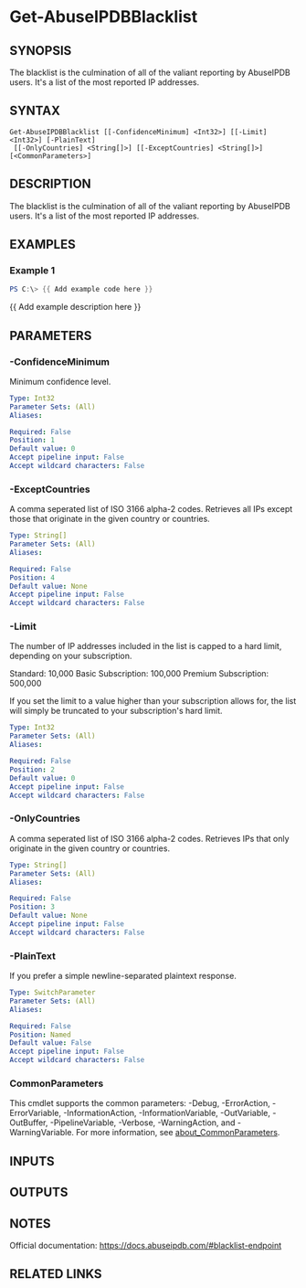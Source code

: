 ﻿---
external help file: PSAbuseIPDB-help.xml
Module Name: PSAbuseIPDB
online version:
schema: 2.0.0
---

# Get-AbuseIPDBBlacklist

## SYNOPSIS
The blacklist is the culmination of all of the valiant reporting by AbuseIPDB users.
It's a list of the most reported IP addresses.

## SYNTAX

```
Get-AbuseIPDBBlacklist [[-ConfidenceMinimum] <Int32>] [[-Limit] <Int32>] [-PlainText]
 [[-OnlyCountries] <String[]>] [[-ExceptCountries] <String[]>] [<CommonParameters>]
```

## DESCRIPTION
The blacklist is the culmination of all of the valiant reporting by AbuseIPDB users.
It's a list of the most reported IP addresses.

## EXAMPLES

### Example 1
```powershell
PS C:\> {{ Add example code here }}
```

{{ Add example description here }}

## PARAMETERS

### -ConfidenceMinimum
Minimum confidence level.

```yaml
Type: Int32
Parameter Sets: (All)
Aliases:

Required: False
Position: 1
Default value: 0
Accept pipeline input: False
Accept wildcard characters: False
```

### -ExceptCountries
A comma seperated list of ISO 3166 alpha-2 codes.
Retrieves all IPs except those that originate in the given country or countries.

```yaml
Type: String[]
Parameter Sets: (All)
Aliases:

Required: False
Position: 4
Default value: None
Accept pipeline input: False
Accept wildcard characters: False
```

### -Limit
The number of IP addresses included in the list is capped to a hard limit, depending on your subscription.

Standard: 10,000
Basic Subscription: 100,000
Premium Subscription: 500,000

If you set the limit to a value higher than your subscription allows for, the list will simply be truncated to your subscription's hard limit.

```yaml
Type: Int32
Parameter Sets: (All)
Aliases:

Required: False
Position: 2
Default value: 0
Accept pipeline input: False
Accept wildcard characters: False
```

### -OnlyCountries
A comma seperated list of ISO 3166 alpha-2 codes.
Retrieves IPs that only originate in the given country or countries.

```yaml
Type: String[]
Parameter Sets: (All)
Aliases:

Required: False
Position: 3
Default value: None
Accept pipeline input: False
Accept wildcard characters: False
```

### -PlainText
If you prefer a simple newline-separated plaintext response.

```yaml
Type: SwitchParameter
Parameter Sets: (All)
Aliases:

Required: False
Position: Named
Default value: False
Accept pipeline input: False
Accept wildcard characters: False
```

### CommonParameters
This cmdlet supports the common parameters: -Debug, -ErrorAction, -ErrorVariable, -InformationAction, -InformationVariable, -OutVariable, -OutBuffer, -PipelineVariable, -Verbose, -WarningAction, and -WarningVariable. For more information, see [about_CommonParameters](http://go.microsoft.com/fwlink/?LinkID=113216).

## INPUTS

## OUTPUTS

## NOTES
Official documentation: https://docs.abuseipdb.com/#blacklist-endpoint

## RELATED LINKS
